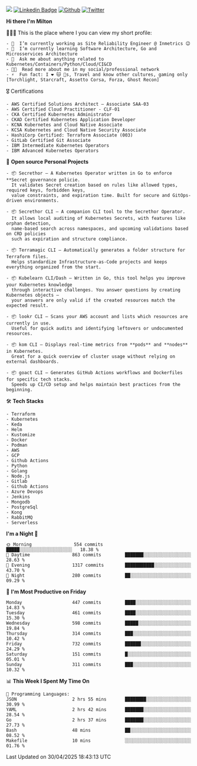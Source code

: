 ![](https://komarev.com/ghpvc/?username=miltlima&color=blueviolet) [![Linkedin Badge](https://img.shields.io/badge/-LinkedIn-blue?style=flat-square&logo=Linkedin&logoColor=white&link=https://www.linkedin.com/in/miltonlimaj/)](https://www.linkedin.com/in/miltonlimaj/) [![Github](https://img.shields.io/github/followers/miltlima?style=social)](https://github.com/miltlima?tab=followers) [![Twitter](https://img.shields.io/twitter/follow/milt_lima?style=social)](https://twitter.com/milt_lima)
 


     
**Hi there I'm Milton**

👨🏽‍💻 This is the place where I you can view my short profile:
```text
- 🔭  I’m currently working as Site Reliability Engineer @ Inmetrics 😉
- 🌱  I’m currently learning Software Architecture, Go and Microsservices Architecture
- 💬  Ask me about anything related to Kubernetes/Containers/Python/Cloud/CI&CD
- 👨‍💻  Read more about me in my social/professional network
- ⚡  Fun fact: I ❤️ 🐱 🐶s, Travel and know other cultures, gaming only [Torchlight, Starcraft, Assetto Corsa, Forza, Ghost Recon]
```
🎖 Certifications
```text
- AWS Certified Solutions Architect – Associate SAA-03
- AWS Certified Cloud Practitioner - CLF-01
- CKA Certified Kubernetes Administrator
- CKAD Certified Kubernetes Application Developer
- KCNA Kubernetes and Cloud Native Associate
- KCSA Kubernetes and Cloud Native Security Associate
- HashiCorp Certified: Terraform Associate (003)
- GitLab Certified Git Associate
- IBM Intermediate Kubernetes Operators
- IBM Advanced Kubernetes Operators
```
📐 **Open source Personal Projects**

```text
- 📦 Secrethor – A Kubernetes Operator written in Go to enforce **Secret governance policie.  
  It validates Secret creation based on rules like allowed types, required keys, forbidden keys,  
  value constraints, and expiration time. Built for secure and GitOps-driven environments.

- 📦 Secrethor CLI – A companion CLI tool to the Secrethor Operator.  
  It allows local auditing of Kubernetes Secrets, with features like orphan detection,  
  name-based search across namespaces, and upcoming validations based on CRD policies  
  such as expiration and structure compliance.

- 📦 Terramagic CLI – Automatically generates a folder structure for Terraform files.  
  Helps standardize Infrastructure-as-Code projects and keeps everything organized from the start.

- 📦 Kubelearn CLI/Dash – Written in Go, this tool helps you improve your Kubernetes knowledge  
  through interactive challenges. You answer questions by creating Kubernetes objects —  
  your answers are only valid if the created resources match the expected result.

- 📦 lookr CLI – Scans your AWS account and lists which resources are currently in use.  
  Useful for quick audits and identifying leftovers or undocumented resources.

- 📦 kom CLI – Displays real-time metrics from **pods** and **nodes** in Kubernetes.  
  Great for a quick overview of cluster usage without relying on external dashboards.

- 📦 goact CLI – Generates GitHub Actions workflows and Dockerfiles for specific tech stacks.  
  Speeds up CI/CD setup and helps maintain best practices from the beginning.
```
🛠 **Tech Stacks**

```text
- Terraform
- Kubernetes
- Keda
- Helm
- Kustomize
- Docker
- Podman
- AWS
- GCP
- Github Actions
- Python
- Golang
- Node.js
- Gitlab
- Github Actions
- Azure Devops
- Jenkins
- Mongodb
- PostgreSql
- Kong
- RabbitMQ
- Serverless
```         

<!--START_SECTION:waka-->
**I'm a Night 🦉** 

```text
🌞 Morning                554 commits         █████░░░░░░░░░░░░░░░░░░░░   18.38 % 
🌆 Daytime                863 commits         ███████░░░░░░░░░░░░░░░░░░   28.63 % 
🌃 Evening                1317 commits        ███████████░░░░░░░░░░░░░░   43.70 % 
🌙 Night                  280 commits         ██░░░░░░░░░░░░░░░░░░░░░░░   09.29 % 
```
📅 **I'm Most Productive on Friday** 

```text
Monday                   447 commits         ████░░░░░░░░░░░░░░░░░░░░░   14.83 % 
Tuesday                  461 commits         ████░░░░░░░░░░░░░░░░░░░░░   15.30 % 
Wednesday                598 commits         █████░░░░░░░░░░░░░░░░░░░░   19.84 % 
Thursday                 314 commits         ███░░░░░░░░░░░░░░░░░░░░░░   10.42 % 
Friday                   732 commits         ██████░░░░░░░░░░░░░░░░░░░   24.29 % 
Saturday                 151 commits         █░░░░░░░░░░░░░░░░░░░░░░░░   05.01 % 
Sunday                   311 commits         ███░░░░░░░░░░░░░░░░░░░░░░   10.32 % 
```


📊 **This Week I Spent My Time On** 

```text
💬 Programming Languages: 
JSON                     2 hrs 55 mins       ████████░░░░░░░░░░░░░░░░░   30.99 % 
YAML                     2 hrs 42 mins       ███████░░░░░░░░░░░░░░░░░░   28.54 % 
Go                       2 hrs 37 mins       ███████░░░░░░░░░░░░░░░░░░   27.73 % 
Bash                     48 mins             ██░░░░░░░░░░░░░░░░░░░░░░░   08.52 % 
Makefile                 10 mins             ░░░░░░░░░░░░░░░░░░░░░░░░░   01.76 % 
```


 Last Updated on 30/04/2025 18:43:13 UTC
<!--END_SECTION:waka-->

